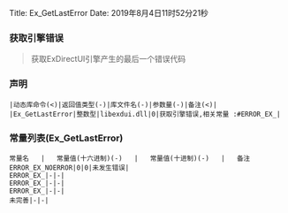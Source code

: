 Title: Ex_GetLastError
Date: 2019年8月4日11时52分21秒

### 获取引擎错误
> 获取ExDirectUI引擎产生的最后一个错误代码

### 声明
```table
|动态库命令(<)|返回值类型(-)|库文件名(-)|参数量(-)|备注(<)|
|Ex_GetLastError|整数型|libexdui.dll|0|获取引擎错误,相关常量 :#ERROR_EX_|
```

### 常量列表(Ex_GetLastError)
```table
常量名   |   常量值(十六进制)(-)   |   常量值(十进制)(-)   |   备注
ERROR_EX_NOERROR|0|0|未发生错误|
ERROR_EX_|-|-|
ERROR_EX_|-|-|
ERROR_EX_|-|-|
未完善|-|-|
```

